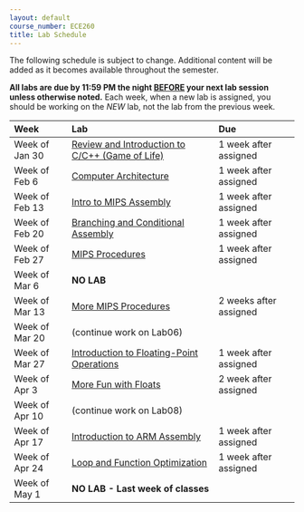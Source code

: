 ```yaml
---
layout: default
course_number: ECE260
title: Lab Schedule
---
```


The following schedule is subject to change.
Additional content will be added as it becomes available throughout the semester.<br>

<b>All labs are due by 11:59 PM the night <u>BEFORE</u> your next lab session unless otherwise noted.</b>
Each week, when a new lab is assigned, you should be working on the *NEW* lab, not the lab from the previous week.


**Week**       | **Lab**                                                                |  **Due**
:--------------|:-----------------------------------------------------------------------|:--------------------------
Week of Jan 30 |  [Review and Introduction to C/C++ (Game of Life)](labs/lab01.html)    |  1 week after assigned
Week of Feb 6  |  [Computer Architecture](labs/lab02.html)                              |  1 week after assigned
Week of Feb 13 |  [Intro to MIPS Assembly](labs/lab03.html)                             |  1 week after assigned
Week of Feb 20 |  [Branching and Conditional Assembly](labs/lab04.html)                 |  1 week after assigned
Week of Feb 27 |  [MIPS Procedures](labs/lab05.html)                                    |  1 week after assigned
Week of Mar 6  |  **NO LAB**                                                            |
Week of Mar 13 |  [More MIPS Procedures](labs/lab06.html)                               |  2 weeks after assigned
Week of Mar 20 |  (continue work on Lab06)                                              |
Week of Mar 27 |  [Introduction to Floating-Point Operations](labs/lab07.html)          |  1 week after assigned
Week of Apr 3  |  [More Fun with Floats](labs/lab08.html)                               |  2 week after assigned
Week of Apr 10 |  (continue work on Lab08)                                              |  
Week of Apr 17 |  [Introduction to ARM Assembly](labs/lab09.html)                       |  1 week after assigned
Week of Apr 24 |  [Loop and Function Optimization](labs/lab10.html)                     |  1 week after assigned
Week of May 1  |  **NO LAB - Last week of classes**                                     |


<!-- 

 -->
